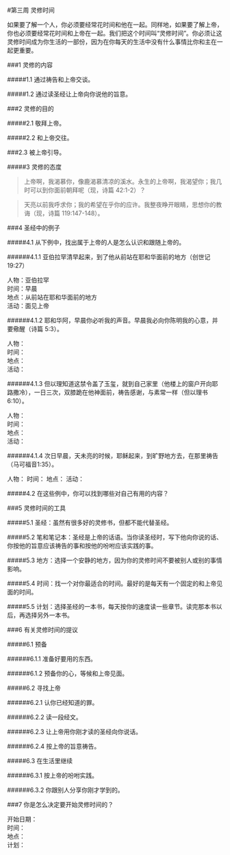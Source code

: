 #第三周 灵修时间如果要了解一个人，你必须要经常花时间和他在一起。同样地，如果要了解上帝，你也必须要经常花时间和上帝在一起。我们把这个时间叫“灵修时间”。你必须让这灵修时间成为你生活的一部份，因为在你每天的生活中没有什么事情比你和主在一起更重要。###1 灵修的内容#####1.1 通过祷告和上帝交谈。
#####1.2 通过读圣经让上帝向你说他的旨意。###2 灵修的目的#####2.1 敬拜上帝。#####2.2 和上帝交往。###2.3 被上帝引导。#####3 灵修的态度> 上帝啊，我渴慕你，像鹿渴慕清凉的溪水。永生的上帝啊，我渴望你；我几时可以到你面前朝拜呢（现，诗篇 42:1-2）？    > 天亮以前我呼求你；我的希望在乎你的应许。我整夜睁开眼睛，思想你的教诲（现，诗篇 119:147-148）。###4 圣经中的例子#####4.1 从下例中，找出属于上帝的人是怎么认识和跟随上帝的。######4.1.1 亚伯拉罕清早起来，到了他从前站在耶和华面前的地方（创世记 19:27）人物：亚伯拉罕  时间：早晨  地点：从前站在耶和华面前的地方  活动：面见上帝  ######4.1.2 耶和华阿，早晨你必听我的声音。早晨我必向你陈明我的心意，并要儆醒（诗篇 5:3）。人物：  时间：  地点：  活动：  ######4.1.3 但以理知道这禁令盖了玉玺，就到自己家里（他楼上的窗户开向耶路撒冷），一日三次，双膝跪在他神面前，祷告感谢，与素常一样（但以理书6:10）。人物：  时间：  地点：  活动：  ######4.1.4 次日早晨，天未亮的时候，耶稣起来，到旷野地方去，在那里祷告 （马可福音1:35）。人物：	时间：	地点：	活动：	#####4.2 在这些例中，你可以找到哪些对自己有用的内容？###5 灵修时间的工具#####5.1 圣经：虽然有很多好的灵修书，但都不能代替圣经。#####5.2 笔和笔记本：圣经是上帝的话语。当你读圣经时，写下他向你说的话、你按他的旨意应该祷告的事和按他的吩咐应该实践的事。#####5.3 地方：选择一个安静的地方，因为你的灵修时间不要被别人或别的事情影响。#####5.4 时间：找一个对你最适合的时间。最好的是每天有一个固定的和上帝见面的时间。#####5.5 计划：选择圣经的一本书，每天按你的速度读一些章节。读完那本书以后，再选择另外一本书。###6 有关灵修时间的提议#####6.1 预备######6.1.1 准备好要用的东西。######6.1.2 预备你的心，等候和上帝见面。#####6.2 寻找上帝######6.2.1 认你已经知道的罪。######6.2.2 读一段经文。######6.2.3 让上帝用你刚才读的圣经向你说话。######6.2.4 按上帝的旨意祷告。#####6.3 在生活里继续######6.3.1 按上帝的吩咐实践。######6.3.2 你跟别人分享你刚才学到的。###7 你是怎么决定要开始灵修时间的？开始日期：  时间：  地点：  计划：  